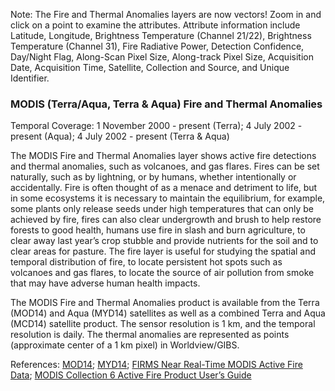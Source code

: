 Note: The Fire and Thermal Anomalies layers are now vectors! Zoom in and click on a point to examine the attributes. Attribute information include Latitude, Longitude, Brightness Temperature (Channel 21/22), Brightness Temperature (Channel 31), Fire Radiative Power, Detection Confidence, Day/Night Flag, Along-Scan Pixel Size, Along-track Pixel Size, Acquisition Date, Acquisition Time, Satellite, Collection and Source, and Unique Identifier.

### MODIS (Terra/Aqua, Terra & Aqua) Fire and Thermal Anomalies
Temporal Coverage: 1 November 2000 - present (Terra); 4 July 2002 - present (Aqua); 4 July 2002 - present (Terra & Aqua)

The MODIS Fire and Thermal Anomalies layer shows active fire detections and thermal anomalies, such as volcanoes, and gas flares. Fires can be set naturally, such as by lightning, or by humans, whether intentionally or accidentally. Fire is often thought of as a menace and detriment to life, but in some ecosystems it is necessary to maintain the equilibrium, for example, some plants only release seeds under high temperatures that can only be achieved by fire, fires can also clear undergrowth and brush to help restore forests to good health, humans use fire in slash and burn agriculture, to clear away last year’s crop stubble and provide nutrients for the soil and to clear areas for pasture. The fire layer is useful for studying the spatial and temporal distribution of fire, to locate persistent hot spots such as volcanoes and gas flares, to locate the source of air pollution from smoke that may have adverse human health impacts.

The MODIS Fire and Thermal Anomalies product is available from the Terra (MOD14) and Aqua (MYD14) satellites as well as a combined Terra and Aqua (MCD14) satellite product. The sensor resolution is 1 km, and the temporal resolution is daily. The thermal anomalies are represented as points (approximate center of a 1 km pixel) in Worldview/GIBS.

References: [MOD14](https://modaps.modaps.eosdis.nasa.gov/services/about/products/c6-nrt/MOD14.html); [MYD14](https://modaps.modaps.eosdis.nasa.gov/services/about/products/c6-nrt/MYD14.html); [FIRMS Near Real-Time MODIS Active Fire Data](https://earthdata.nasa.gov/earth-observation-data/near-real-time/firms/active-fire-data);  [MODIS Collection 6 Active Fire Product User’s Guide](https://cdn.earthdata.nasa.gov/conduit/upload/3865/MODIS_C6_Fire_User_Guide_A.pdf)

